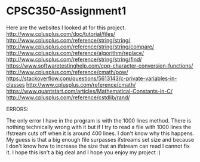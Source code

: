# CPSC350-Assignment1
Here are the websites I looked at for this project. 
http://www.cplusplus.com/doc/tutorial/files/ 
http://www.cplusplus.com/reference/string/string/ 
http://www.cplusplus.com/reference/string/string/compare/ 
http://www.cplusplus.com/reference/algorithm/replace/ 
http://www.cplusplus.com/reference/string/string/find/ 
https://www.softwaretestinghelp.com/cpp-character-conversion-functions/ 
http://www.cplusplus.com/reference/cmath/pow/ 
https://stackoverflow.com/questions/5613143/c-private-variables-in-classes 
http://www.cplusplus.com/reference/cmath/ 
https://www.quantstart.com/articles/Mathematical-Constants-in-C/ 
http://www.cplusplus.com/reference/cstdlib/rand/

ERRORS:

The only error I have in the program is with the 1000 lines method. There is nothing technically wrong with it but if I try to read a file with 1000 lines the ifstream cuts off when it is around 400 lines. I don't know why this happens. My guess is that a big enough file surpasses ifstreams set size and because I don't know how to increase the size that an ifstream can read I cannot fix it. I hope this isn't a big deal and I hope you enjoy my project :)
